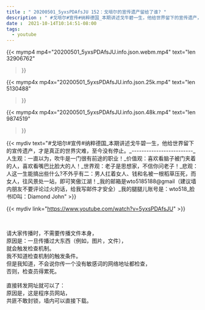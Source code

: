 ```yaml
---
title : " 20200501_5yxsPDAfsJU 152：戈培尔的宣传遗产留给了谁? "
description : " #戈培尔#宣传#纳粹德国_本期讲述戈牛碧一生，他给世界留下的宣传遗产，才是真正的世界灾难，至今没有停止。_-------------------------_人生观：一直以为，吹牛是一门很有前途的职业！_价值观：喜欢看脑子被门夹着的人，喜欢看嘴巴比脸大的人！_世界观：老子是思想家，不信你问老子！_悲观：人这一生能搞出些什么?不外乎有二：男人扛着女人、钱和名被一根稻草压死，而女人，往风景处一站，即可笑傲江湖！_我的邮箱是wto5185188@gmail（建议墙内朋友不要评论过火的话，给我写邮件才安全）_我的腿腿儿账号是：wto518_脸书ID叫：Diamond John "
date :  2021-10-14T10:14:51-08:00
tags:
  - youtube
---
```


{{< mymp4 mp4="20200501_5yxsPDAfsJU.info.json.webm.mp4" 
text="len 32906762"
>}}

{{< mymp4x  mp4x="20200501_5yxsPDAfsJU.info.json.25k.mp4"
text="len 5130488"
>}}

{{< mymp4x  mp4x="20200501_5yxsPDAfsJU.info.json.48k.mp4"
text="len 9874519"
>}}


{{< mydiv text="#戈培尔#宣传#纳粹德国_本期讲述戈牛碧一生，他给世界留下的宣传遗产，才是真正的世界灾难，至今没有停止。_-------------------------_人生观：一直以为，吹牛是一门很有前途的职业！_价值观：喜欢看脑子被门夹着的人，喜欢看嘴巴比脸大的人！_世界观：老子是思想家，不信你问老子！_悲观：人这一生能搞出些什么?不外乎有二：男人扛着女人、钱和名被一根稻草压死，而女人，往风景处一站，即可笑傲江湖！_我的邮箱是wto5185188@gmail（建议墙内朋友不要评论过火的话，给我写邮件才安全）_我的腿腿儿账号是：wto518_脸书ID叫：Diamond John" >}}
<br>

{{< mydiv link="https://www.youtube.com/watch?v=5yxsPDAfsJU" >}}


<br>

请大家传播时，不需要传播文件本身，<br>
原因是：一旦传播过大东西（例如，图片，文件），<br>
就会触发检查机制。<br>
我不知道检查机制的触发条件。<br>
但是我知道，不会说你传一个没有敏感词的网络地址都检查，<br>
否则，检查员得累死。<br><br>
直接转发网址就可以了：<br>
原因是，这是程序员网站，<br>
共匪不敢封锁，墙内可以直接下载。


